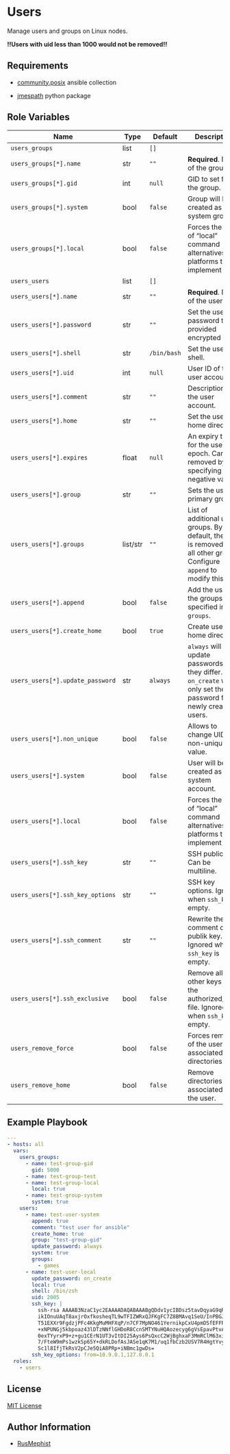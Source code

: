# Users

Manage users and groups on Linux nodes.

**!!Users with uid less than 1000 would not be removed!!**

## Requirements

- [community.posix](https://galaxy.ansible.com/ui/repo/published/ansible/posix/) ansible collection

- [jmespath](https://pypi.org/project/jmespath/) python package

## Role Variables

| Name | Type | Default | Description |
| --- | --- | --- | --- |
| `users_groups` | list | `[]` |  |
| `users_groups[*].name` | str | `""` | **Required**. Name of the group. |
| `users_groups[*].gid` | int | `null` | GID to set for the group. |
| `users_groups[*].system` | bool | `false` | Group will be created as a system group. |
| `users_groups[*].local` | bool | `false` | Forces the use of “local” command alternatives on platforms that implement it. |
| `users_users` | list | `[]` |  |
| `users_users[*].name` | str | `""` | **Required**. Name of the user. |
| `users_users[*].password` | str | `""` | Set the user’s password to the provided encrypted hash. |
| `users_users[*].shell` | str | `/bin/bash` | Set the user’s shell. |
| `users_users[*].uid` | int | `null` | User ID of the user account. |
| `users_users[*].comment` | str | `""` | Description of the user account. |
| `users_users[*].home` | str | `""` | Set the user’s home directory. |
| `users_users[*].expires` | float | `null` | An expiry time for the user in epoch. Can be removed by specifying a negative value. |
| `users_users[*].group` | str | `""` | Sets the user’s primary group. |
| `users_users[*].groups` | list/str | `""` | List of additional user groups. By default, the user is removed from all other groups. Configure `append` to modify this. |
| `users_users[*].append` | bool | `false` | Add the user to the groups specified in `groups`. |
| `users_users[*].create_home` | bool | `true` | Create user's home directory. |
| `users_users[*].update_password` | str | `always` | `always` will update passwords if they differ.<br> `on_create` will only set the password for newly created users. |
| `users_users[*].non_unique` | bool | `false` | Allows to change UID to a non-unique value. |
| `users_users[*].system` | bool | `false` | User will be created as a system account. |
| `users_users[*].local` | bool | `false` | Forces the use of “local” command alternatives on platforms that implement it. |
| `users_users[*].ssh_key` | str | `""` | SSH public key. Can be multiline. |
| `users_users[*].ssh_key_options` | str | `""` | SSH key options. Ignored when `ssh_key` is empty. |
| `users_users[*].ssh_comment` | str | `""` | Rewrite the comment on the publik key. Ignored when `ssh_key` is empty. |
| `users_users[*].ssh_exclusive` | bool | `false` | Remove all other keys from the authorized_keys file. Ignored when `ssh_key` is empty. |
| `users_remove_force` | bool | `false` | Forces removal of the user and associated directories. |
| `users_remove_home` | bool | `false` | Remove directories associated with the user. |

## Example Playbook

```yaml
---
- hosts: all
  vars:
    users_groups:
      - name: test-group-gid
        gid: 5000
      - name: test-group-test
      - name: test-group-local
        local: true
      - name: test-group-system
        system: true
    users:
      - name: test-user-system
        append: true
        comment: "test user for ansible"
        create_home: true
        group: "test-group-gid"
        update_password: always
        system: true
        groups:
          - games
      - name: test-user-local
        update_password: on_create
        local: true
        shell: /bin/zsh
        uid: 2005
        ssh_key: |
          ssh-rsa AAAAB3NzaC1yc2EAAAADAQABAAABgQDdv1ycIBDsz5tavDqyaG9qRFYcvOzRteOy534MvHDy7BHu/
          ikIOnuUAqT8axjrOxfkosheqTL9wTFIZWRxQJFKgFC7Z8BMAvq1SeU/InPBGJZHBy5LlKz7ZJiH32R1vNjJd4
          T51EXXr9FgdzjPFc4KkgMuMHFXqP/n7CF7MpNO461YernikpCxU4pmDSfEFFR2bsJkA3BH3EMT0TfhfEFeTlX
          +xNPUNGj5kbpoaz43lDTzNNflGHDoR8CcnSMTYNuHQAozecyg6gVsEpavPtvATKBj7rdbHpqhhvBRsA058FunJ
          0exTYyrxP9+z+gu1CErN1UT3vItDI25Ays6PsQxcC2WjBghxaF3MmRClM63xilvw/7km38X8nK03b/+cy3NwyZC
          7/FteW9mPs1wzkSp65Y+dkRLDofAsJASe1qK7M1/uq1fbCzb2USV7R4HgtYvyx8v14iScCCEKhu0Djm+HLrRq9
          Sc1l8IfjTkRsV2pCJe5QiA8PRp+iNBmc1gwDs=
        ssh_key_options: from=10.9.0.1,127.0.0.1
  roles:
    - users
```

## License

[MIT License](LICENSE)

## Author Information

- [RusMephist](https://github.com/RusMephist)
